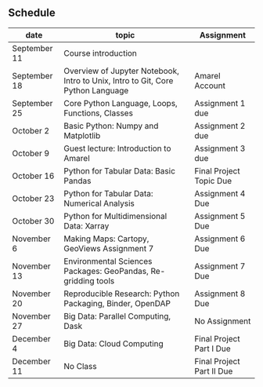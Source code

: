 ## Schedule

| date       | topic                                             | Assignment        |
|------------|---------------------------------------------------|-------------------|
| September 11| Course introduction|                   |
| September 18| Overview of Jupyter Notebook, Intro to Unix, Intro to Git, Core Python Language                              |   Amarel Account                |
| September 25| Core Python Language, Loops, Functions, Classes| Assignment 1 due |
| October 2  | Basic Python: Numpy and Matplotlib                             | Assignment 2 due   |
| October 9  | Guest lecture: Introduction to Amarel                      | Assignment 3 due   |
| October 16 | Python for Tabular Data: Basic Pandas    | Final Project Topic Due   |
| October 23 | Python for Tabular Data: Numerical Analysis | Assignment 4 Due |
| October 30 | Python for Multidimensional Data: Xarray | Assignment 5 Due  |
| November 6 | Making Maps: Cartopy, GeoViews	Assignment 7 | Assignment 6 Due  |
| November 13| Environmental Sciences Packages: GeoPandas, Re-gridding tools | Assignment 7 Due   |
| November 20   | Reproducible Research: Python Packaging, Binder, OpenDAP                        | Assignment 8 Due                  |
| November 27  | Big Data: Parallel Computing, Dask | No Assignment  |
| December 4  | Big Data: Cloud Computing                                          |     Final Project Part I Due              |
| December 11  | No Class                                               |      Final Project Part II Due             |


<!-- 
| date       | topic                                             | Assignment        |
|------------|---------------------------------------------------|-------------------|
| September 11| [Course introduction]({filename}/Lectures/introduction.md)|                   |
| September 18| [Overview of Jupyter Notebook]({filename}/Lectures/intro_to_jupyterlab.md), [Intro to Unix]({filename}/Lectures/intro_to_unix.md), [Intro to Git]({filename}/Lectures/intro_to_git.md), [Core Python Language]({filename}/Lectures/intro_to_python.ipynb)                              |                   |
| September 25| [Loops, Functions, Classes]({filename}/Lectures/functions_classes_modules.ipynb)                       | [assignment 1 due]({filename}/Assignments/assignment_1.ipynb)  |
| October 2  | [Basic Python: Numpy and Matplotlib]({filename}/Lectures/numpy_and_matplotlib.ipynb)                             | [assignment 2 due]({filename}/Assignments/assignment_2.ipynb)   |
| October 9  | [Guest lecture: Introduction to Amarel]({filename}/Lectures/more_matplotlib.ipynb)                       | [assignment 3 due]({filename}/Assignments/Assignment_3.ipynb)   |
| October 16 | [Pandas for Tabular Data I: Basics]({filename}/Lectures/pandas.ipynb)     | [assignment 4 due]({filename}/Assignments/assignment_4.ipynb)   |
| October 23 | [Pandas for Tabular Data II: Advanced Pandas]({filename}/Lectures/pandas_groupby.ipynb) | [assignment 5 due]({filename}/Assignments/assignment_5_pandas.ipynb) |
| October 30 | [XArray for Multidimensional Data I: Basics]({filename}/Lectures/xarray-part2.ipynb) | [assignment 6 due]({filename}/Assignments/assignment_6_pandas_groupby.ipynb)  |
| November 6 | [XArray for Multidimensional Data II: Intermediate]({filename}/Lectures/xarray-part2.ipynb) | [assignment 7 due]({filename}/Assignments/assignment_7_xarray.ipynb)  |
| November 13| [Using python on your computer]({filename}/Lectures/python_environments.md) | [assignment 8 due]({filename}/Assignments/assignment_8_xarray_groupby.ipynb)   |
| November 20   | [Dask for big data]({filename}/Lectures/dask.ipynb)                         |                   |
| November 27  | [Maps with Cartopy]({filename}/Lectures/mapping_cartopy.ipynb) | [assignment 9 due]({filename}/Assignments/assignment_9_profiling.ipynb)  |
| December 4  | NO CLASS                                          |                   |
| December 11  | TBD                                               |                   |
 -->


<!-- 
Part 4: Topic Outline and Schedule 
Week 	Topics	Assignments	Assignment Due
September 11	Introduction	Setting up an Amarel Account
September 18	Intro to Git, Python Environment, Core Python Language	Assignment 1	Amarel Account 
September 25	Core Python Language, Loops, Functions, Classes	Assignment 2	Assignment 1 Due
October 2	Basic Python: Numpy and Matplotlib	Assignment 3	Assignment 2 Due
October 9	Guest lecture: Introduction to Amarel	No Assignment 
	Assignment 3 Due
October 16	Python for Tabular Data: Basic Pandas	Assignment 4 	Final Project Topic Due
October 23	Python for Tabular Data: Numerical Analysis	Assignment 5 	Assignment 4 Due
October 30	Python for Multidimensional Data: Xarray	Assignment 6 	Assignment 5 Due

November 6	Making Maps: Cartopy, GeoViews	Assignment 7	Assignment 6 Due

November 13	Environmental Sciences Packages: GeoPandas, Re-gridding tools	Assignment 8	Assignment 7 Due

November 20	Reproducible Research: Python Packaging, Binder, OpenDAP	Final Project	Assignment 8 Due
November 27	Big Data: Parallel Computing, Dask, Submitting Jobs	Final Project	
December 4	Big Data: Cloud Computing	Final Project	Final Project Part I Due
December 11	No Class	Final Project	Final Project Part 2 Due
 -->
